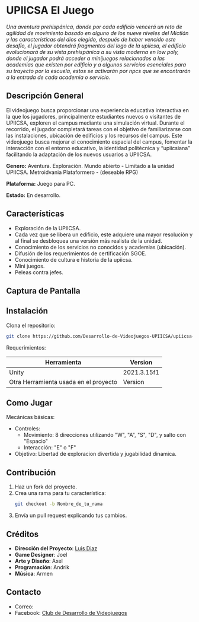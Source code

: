 # UPIICSA El Juego
*Una aventura prehispánica, donde por cada edificio vencerá un reto de agilidad de movimiento basado en alguno de los nueve niveles*
*del Mictlán  y las características del dios elegido, después de haber vencido este desafío, el jugador obtendrá fragmentos*
*del logo de la upiicsa, el edificio evolucionará de su vista prehispánica a su vista moderna en low poly, donde el jugador*
*podrá acceder a minijuegos relacionados a las academias que existen por edificio y a algunos servicios esenciales para su*
*trayecto por la escuela, estos se activarán por npcs que se encontrarán a la entrada de cada academia o servicio.*

## Descripción General
El videojuego busca proporcionar una experiencia educativa interactiva en la que los jugadores, principalmente 
estudiantes nuevos o visitantes de UPIICSA, exploren el campus mediante una simulación virtual. Durante el recorrido, 
el jugador completará tareas con el objetivo de familiarizarse con las instalaciones, ubicación de edificios y los
recursos del campus. Este videojuego busca mejorar el conocimiento espacial del campus, fomentar la interacción con
el entorno educativo, la identidad politécnica y “upiicsiana” facilitando la adaptación de los nuevos usuarios a UPIICSA.

**Genero:**
Aventura.
Exploración.
Mundo abierto - Limitado a la unidad UPIICSA.
Metroidvania
Plataformero - (deseable RPG)

**Plataforma:**
Juego para PC.

**Estado:** En desarrollo.

## Características
- Exploración de la UPIICSA.
- Cada vez que se libera un edificio, este adquiere una mayor resolución y al final se desbloquea una versión más realista de la unidad.
- Conocimiento de los servicios no conocidos y academias (ubicación).
- Difusión de los requerimientos de certificación SGOE.
- Conocimiento de cultura e historia de la upiicsa.
- Mini juegos.
- Peleas contra jefes.

## Captura de Pantalla

## Instalación
 Clona el repositorio:
```bash
git clone https://github.com/Desarrollo-de-Videojuegos-UPIICSA/upiicsa-the-game.git
```
Requerimientos:

| Herramienta                           | Version   |
| ------------------------------------- | -------   |
| Unity                                 |2021.3.15f1|
| Otra Herramienta usada en el proyecto | Version   |

## Como Jugar
Mecánicas básicas:
- Controles:
	- Movimiento: 8 direcciones utilizando "W", "A", "S", "D", y salto con "Espacio"
	- Interacción: "E" o "F"
- Objetivo: Libertad de exploracion divertida y jugabilidad dinamica.

## Contribución
1. Haz un fork del proyecto.
2. Crea una rama para tu característica:
   ```bash
   git checkout -b Nombre_de_tu_rama
   ```
3. Envía un pull request explicando tus cambios.

## Créditos
- **Dirección del Proyecto**: [Luis Diaz](https://www.instagram.com/unodetantosluises/)
- **Game Designer**: Joel
- **Arte y Diseño**: Axel 
- **Programación**: Andrik
- **Música**: Armen
## Contacto
- Correo: 
- Facebook: [Club de Desarrollo de Videojuegos](https://www.facebook.com/profile.php?id=61561061995437)

